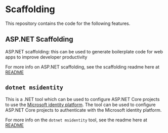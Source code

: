 # Scaffolding

This repository contains the code for the following features.
 
## ASP.NET Scaffolding
ASP.NET scaffolding: this can be used to generate boilerplate code for web apps to improve developer productivity

For more info on ASP.NET scaffolding, see the scaffolding readme here at [README](./src/Scaffolding/README.md)

## `dotnet msidentity`
This is a .NET tool which can be used to configure ASP.NET Core projects to use the [Microsoft identity platform](https://docs.microsoft.com/en-us/azure/active-directory/develop/). 
The tool can be used to configure ASP.NET Core projects to authenticate with the Microsoft identity platform.

For more info on the `dotnet msidentity` tool, see the readme here at [README](./src/MsIdentityScaffolding/README.md)

